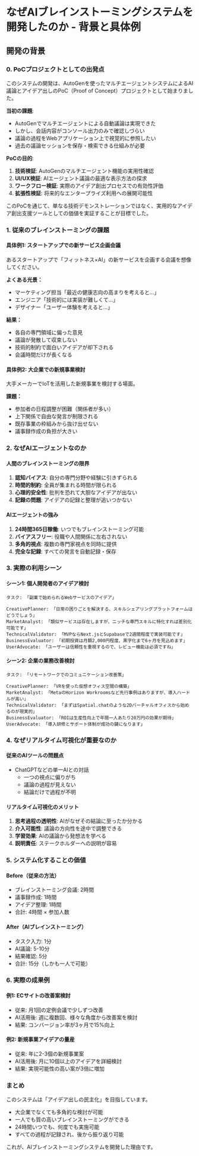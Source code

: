 # なぜAIブレインストーミングシステムを開発したのか - 背景と具体例

## 開発の背景

### 0. PoCプロジェクトとしての出発点

このシステムの開発は、AutoGenを使ったマルチエージェントシステムによるAI議論とアイデア出しのPoC（Proof of Concept）プロジェクトとして始まりました。

**当初の課題**:
- AutoGenでマルチエージェントによる自動議論は実現できた
- しかし、会話内容がコンソール出力のみで確認しづらい
- 議論の過程をWebアプリケーション上で視覚的に参照したい
- 過去の議論セッションを保存・検索できる仕組みが必要

**PoCの目的**:
1. **技術検証**: AutoGenのマルチエージェント機能の実用性確認
2. **UI/UX検証**: AIエージェント議論の最適な表示方法の探求
3. **ワークフロー検証**: 実際のアイデア創出プロセスでの有効性評価
4. **拡張性検証**: 将来的なエンタープライズ利用への展開可能性

このPoCを通じて、単なる技術デモンストレーションではなく、実用的なアイデア創出支援ツールとしての価値を実証することが目標でした。

### 1. 従来のブレインストーミングの課題

#### 具体例1: スタートアップでの新サービス企画会議
あるスタートアップで「フィットネス×AI」の新サービスを企画する会議を想像してください。

**よくある光景：**
- マーケティング担当「最近の健康志向の高まりを考えると...」
- エンジニア「技術的には実装が難しくて...」
- デザイナー「ユーザー体験を考えると...」

**結果：**
- 各自の専門領域に偏った意見
- 議論が発散して収束しない
- 技術的制約で面白いアイデアが却下される
- 会議時間だけが長くなる

#### 具体例2: 大企業での新規事業検討
大手メーカーでIoTを活用した新規事業を検討する場面。

**課題：**
- 参加者の日程調整が困難（関係者が多い）
- 上下関係で自由な発言が制限される
- 既存事業の枠組みから抜け出せない
- 議事録作成の負担が大きい

### 2. なぜAIエージェントなのか

#### 人間のブレインストーミングの限界
1. **認知バイアス**: 自分の専門分野や経験に引きずられる
2. **時間的制約**: 全員が集まれる時間が限られる
3. **心理的安全性**: 批判を恐れて大胆なアイデアが出ない
4. **記録の問題**: アイデアの記録と整理が追いつかない

#### AIエージェントの強み
1. **24時間365日稼働**: いつでもブレインストーミング可能
2. **バイアスフリー**: 役職や人間関係に左右されない
3. **多角的視点**: 複数の専門家視点を同時に提供
4. **完全な記録**: すべての発言を自動記録・保存

### 3. 実際の利用シーン

#### シーン1: 個人開発者のアイデア検討
```
タスク: 「副業で始められるWebサービスのアイデア」

CreativePlanner: 「日常の困りごとを解決する、スキルシェアリングプラットフォームはどうでしょう」
MarketAnalyst: 「類似サービスは存在しますが、ニッチな専門スキルに特化すれば差別化可能です」
TechnicalValidator: 「MVPならNext.jsとSupabaseで2週間程度で実装可能です」
BusinessEvaluator: 「初期投資は月額2,000円程度、黒字化まで6ヶ月を見込めます」
UserAdvocate: 「ユーザーは信頼性を重視するので、レビュー機能は必須ですね」
```

#### シーン2: 企業の業務改善検討
```
タスク: 「リモートワークでのコミュニケーション改善策」

CreativePlanner: 「VRを使った仮想オフィス空間の構築」
MarketAnalyst: 「MetaのHorizon Workroomsなど先行事例はありますが、導入ハードルが高い」
TechnicalValidator: 「まずはSpatial.chatのような2Dバーチャルオフィスから始めるのが現実的」
BusinessEvaluator: 「ROIは生産性向上で年間一人あたり20万円の効果が期待」
UserAdvocate: 「導入研修とサポート体制が成功の鍵になります」
```

### 4. なぜリアルタイム可視化が重要なのか

#### 従来のAIツールの問題点
- ChatGPTなどの単一AIとの対話
  - 一つの視点に偏りがち
  - 議論の過程が見えない
  - 結論だけで過程が不明

#### リアルタイム可視化のメリット
1. **思考過程の透明性**: AIがなぜその結論に至ったか分かる
2. **介入可能性**: 議論の方向性を途中で調整できる
3. **学習効果**: AIの議論から発想法を学べる
4. **説明責任**: ステークホルダーへの説明が容易

### 5. システム化することの価値

#### Before（従来の方法）
- ブレインストーミング会議: 2時間
- 議事録作成: 1時間
- アイデア整理: 1時間
- 合計: 4時間 × 参加人数

#### After（AIブレインストーミング）
- タスク入力: 1分
- AI議論: 5-10分
- 結果確認: 5分
- 合計: 15分（しかも一人で可能）

### 6. 実際の成果例

#### 例1: ECサイトの改善案検討
- 従来: 月1回の定例会議で少しずつ改善
- AI活用後: 週に複数回、様々な角度から改善案を検討
- 結果: コンバージョン率が3ヶ月で15%向上

#### 例2: 新規事業アイデアの量産
- 従来: 年に2-3個の新規事業案
- AI活用後: 月に10個以上のアイデアを詳細検討
- 結果: 実現可能性の高い案が3倍に増加

### まとめ

このシステムは「アイデア出しの民主化」を目指しています。
- 大企業でなくても多角的な検討が可能
- 一人でも質の高いブレインストーミングができる
- 24時間いつでも、何度でも実施可能
- すべての過程が記録され、後から振り返り可能

これが、AIブレインストーミングシステムを開発した理由です。